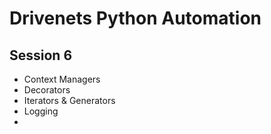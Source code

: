# Drivenets Python Automation 
## Session 6
- Context Managers
- Decorators
- Iterators & Generators
- Logging
- 